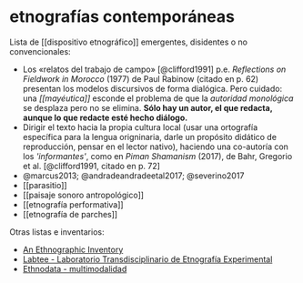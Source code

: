 # etnografías contemporáneas
Lista de [[dispositivo etnográfico]] emergentes, disidentes o no convencionales:

- Los «relatos del trabajo de campo» [@clifford1991] p.e. *Reflections on Fieldwork in Morocco* (1977) de Paul Rabinow (citado en p. 62) presentan los modelos discursivos de forma dialógica. Pero cuidado: una *[[mayéutica]]* esconde el problema de que la *autoridad monológica* se desplaza pero no se elimina. **Sólo hay un autor, el que redacta, aunque lo que redacte esté hecho diálogo.**
- Dirigir el texto hacia la propia cultura local (usar una ortografía específica para la lengua origninaria, darle un propósito didático de reproducción, pensar en el lector nativo), haciendo una co-autoría con los *'informantes'*, como en *Piman Shamanism* (2017), de Bahr, Gregorio et al. [@clifford1991, citado en p. 72]
- @marcus2013; @andradeandradeetal2017; @severino2017
- [[parasitio]]
- [[paisaje sonoro antropológico]]
- [[etnografía performativa]]
- [[etnografía de parches]]

Otras listas e inventarios:

- [An Ethnographic Inventory](https://xcol.org)
- [Labtee - Laboratorio Transdisciplinario de Etnografía Experimental](https://fic.edu.uy/grupo/labtee-laboratorio-transdisciplinario-de-etnografia-experimental)
- [Ethnodata - multimodalidad](https://www.ethnodata.org/es-es/)
